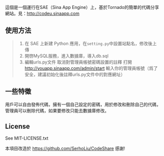 這個是一個運行在SAE（Sina App Engine）上，基於Tornado的簡單的代碼分享網站。見：http://codeu.sinaapp.com

## 使用方法

> 1. 在 SAE 上新建 Python 應用，在`setting.py`中設置站點名，修改後上傳
> 2. 開啓MySQL服務，進入數據庫，導入db.sql
> 3. 編輯urls.py文件 取消對管理員帳號密碼設置的註釋 打開 http://youapp.sinaapp.com/admin/start 輸入你的管理員帳號（爲了安全，建議初始化後註釋urls.py文件中的對應網址）

## 一些特徵

用戶可以自由發佈代碼，擁有一個自己設定的密碼，用於修改和刪除自己的代碼，管理員可以刪除代碼，如果要修改只能去數據庫修改。

## License

See MIT-LICENSE.txt


本項目改造於 https://github.com/SerhoLiu/CodeShare 感謝!